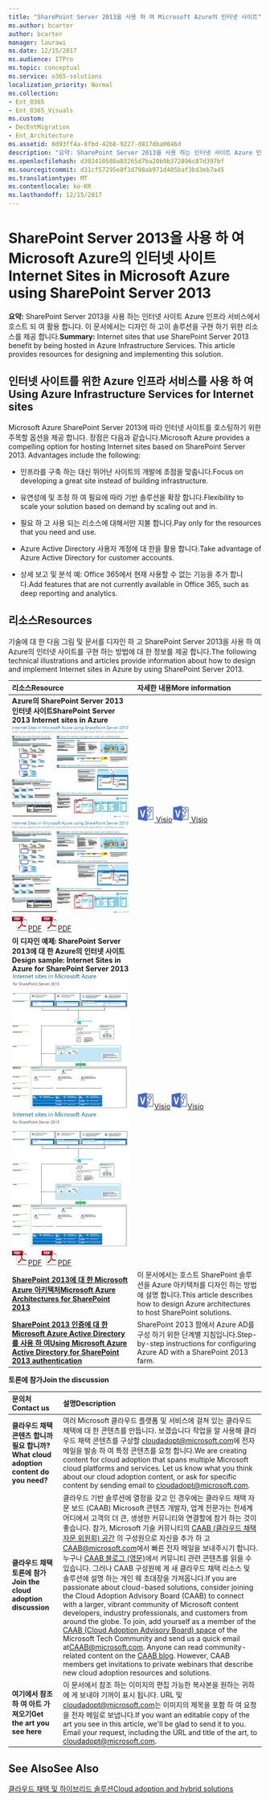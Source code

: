 ```yaml
---
title: "SharePoint Server 2013을 사용 하 여 Microsoft Azure의 인터넷 사이트"
ms.author: bcarter
author: bcarter
manager: laurawi
ms.date: 12/15/2017
ms.audience: ITPro
ms.topic: conceptual
ms.service: o365-solutions
localization_priority: Normal
ms.collection:
- Ent_O365
- Ent_O365_Visuals
ms.custom:
- DecEntMigration
- Ent_Architecture
ms.assetid: 0d93ff4a-8fbd-42b8-9227-d817dba0046d
description: "요약: SharePoint Server 2013을 사용 하는 인터넷 사이트 Azure 인프라 서비스에서 호스트 되 여 활용 합니다. 이 문서에서는 디자인 하 고이 솔루션을 구현 하기 위한 리소스를 제공 합니다."
ms.openlocfilehash: d302410580a03265d7ba20b9b372896c87d397bf
ms.sourcegitcommit: d31cf57295e8f3d798ab971d405baf3bd3eb7a45
ms.translationtype: MT
ms.contentlocale: ko-KR
ms.lasthandoff: 12/15/2017
---
```

# <a name="internet-sites-in-microsoft-azure-using-sharepoint-server-2013"></a><span data-ttu-id="adf24-104">SharePoint Server 2013을 사용 하 여 Microsoft Azure의 인터넷 사이트</span><span class="sxs-lookup"><span data-stu-id="adf24-104">Internet Sites in Microsoft Azure using SharePoint Server 2013</span></span>

 <span data-ttu-id="adf24-p102">**요약:** SharePoint Server 2013을 사용 하는 인터넷 사이트 Azure 인프라 서비스에서 호스트 되 여 활용 합니다. 이 문서에서는 디자인 하 고이 솔루션을 구현 하기 위한 리소스를 제공 합니다.</span><span class="sxs-lookup"><span data-stu-id="adf24-p102">**Summary:** Internet sites that use SharePoint Server 2013 benefit by being hosted in Azure Infrastructure Services. This article provides resources for designing and implementing this solution.</span></span>
  
## <a name="using-azure-infrastructure-services-for-internet-sites"></a><span data-ttu-id="adf24-107">인터넷 사이트를 위한 Azure 인프라 서비스를 사용 하 여</span><span class="sxs-lookup"><span data-stu-id="adf24-107">Using Azure Infrastructure Services for Internet sites</span></span>

<span data-ttu-id="adf24-p103">Microsoft Azure SharePoint Server 2013에 따라 인터넷 사이트를 호스팅하기 위한 주목할 옵션을 제공 합니다. 장점은 다음과 같습니다.</span><span class="sxs-lookup"><span data-stu-id="adf24-p103">Microsoft Azure provides a compelling option for hosting Internet sites based on SharePoint Server 2013. Advantages include the following:</span></span>
  
- <span data-ttu-id="adf24-110">인프라를 구축 하는 대신 뛰어난 사이트의 개발에 초점을 맞춥니다.</span><span class="sxs-lookup"><span data-stu-id="adf24-110">Focus on developing a great site instead of building infrastructure.</span></span>
    
- <span data-ttu-id="adf24-111">유연성에 및 조정 하 여 필요에 따라 기반 솔루션을 확장 합니다.</span><span class="sxs-lookup"><span data-stu-id="adf24-111">Flexibility to scale your solution based on demand by scaling out and in.</span></span>
    
- <span data-ttu-id="adf24-112">필요 하 고 사용 되는 리소스에 대해서만 지불 합니다.</span><span class="sxs-lookup"><span data-stu-id="adf24-112">Pay only for the resources that you need and use.</span></span>
    
- <span data-ttu-id="adf24-113">Azure Active Directory 사용자 계정에 대 한을 활용 합니다.</span><span class="sxs-lookup"><span data-stu-id="adf24-113">Take advantage of Azure Active Directory for customer accounts.</span></span>
    
- <span data-ttu-id="adf24-114">상세 보고 및 분석 예: Office 365에서 현재 사용할 수 없는 기능을 추가 합니다.</span><span class="sxs-lookup"><span data-stu-id="adf24-114">Add features that are not currently available in Office 365, such as deep reporting and analytics.</span></span>
    
## <a name="resources"></a><span data-ttu-id="adf24-115">리소스</span><span class="sxs-lookup"><span data-stu-id="adf24-115">Resources</span></span>

<span data-ttu-id="adf24-116">기술에 대 한 다음 그림 및 문서를 디자인 하 고 SharePoint Server 2013을 사용 하 여 Azure의 인터넷 사이트를 구현 하는 방법에 대 한 정보를 제공 합니다.</span><span class="sxs-lookup"><span data-stu-id="adf24-116">The following technical illustrations and articles provide information about how to design and implement Internet sites in Azure by using SharePoint Server 2013.</span></span>
  
|<span data-ttu-id="adf24-117">**리소스**</span><span class="sxs-lookup"><span data-stu-id="adf24-117">**Resource**</span></span>|<span data-ttu-id="adf24-118">**자세한 내용**</span><span class="sxs-lookup"><span data-stu-id="adf24-118">**More information**</span></span>|
|:-----|:-----|
|<span data-ttu-id="adf24-119">**Azure의 SharePoint Server 2013 인터넷 사이트**</span><span class="sxs-lookup"><span data-stu-id="adf24-119">**SharePoint Server 2013 Internet sites in Azure**</span></span> <br/> <span data-ttu-id="adf24-120">[![SharePoint를 사용 하 여 Azure의 인터넷 사이트의 이미지](images/MS_AZ_SPInternetSites.jpg)          ](https://go.microsoft.com/fwlink/p/?LinkId=392552)</span><span class="sxs-lookup"><span data-stu-id="adf24-120">[![Image of Internet sites in Azure using SharePoint](images/MS_AZ_SPInternetSites.jpg)          ](https://go.microsoft.com/fwlink/p/?LinkId=392552)</span></span> <br/> <span data-ttu-id="adf24-121">![PDF 파일](images/ITPro_Other_PDFicon.png)[PDF](https://go.microsoft.com/fwlink/p/?LinkId=392552)</span><span class="sxs-lookup"><span data-stu-id="adf24-121">![PDF file](images/ITPro_Other_PDFicon.png)[PDF](https://go.microsoft.com/fwlink/p/?LinkId=392552)</span></span> |<span data-ttu-id="adf24-122">[ ![Visio 파일](images/ITPro_Other_VisioIcon.jpg)           ](https://go.microsoft.com/fwlink/p/?LinkId=392551) [Visio](https://go.microsoft.com/fwlink/p/?LinkId=392551)</span><span class="sxs-lookup"><span data-stu-id="adf24-122">[![Visio file](images/ITPro_Other_VisioIcon.jpg)          ](https://go.microsoft.com/fwlink/p/?LinkId=392551)[Visio](https://go.microsoft.com/fwlink/p/?LinkId=392551)</span></span> <br/> |<span data-ttu-id="adf24-123">주요 디자인 활동을 간략하게 소개 하 고 Azure의 인터넷 사이트에 대 한 선택 하려는 아키텍처를 권장 하는이 아키텍처 모델입니다.</span><span class="sxs-lookup"><span data-stu-id="adf24-123">This architecture model outlines key design activities and recommended architecture choices for Internet sites in Azure.</span></span>  <br/> |
|<span data-ttu-id="adf24-124">**이 디자인 예제: SharePoint Server 2013에 대 한 Azure의 인터넷 사이트**</span><span class="sxs-lookup"><span data-stu-id="adf24-124">**Design sample: Internet Sites in Azure for SharePoint Server 2013**</span></span> <br/> <span data-ttu-id="adf24-125">[![이 디자인 예제 이미지: SharePoint 2013에 대 한 Microsoft Azure의 인터넷 사이트](images/MS_AZ_InternetSitesDesignSample.jpg)          ](https://go.microsoft.com/fwlink/p/?LinkId=392549)</span><span class="sxs-lookup"><span data-stu-id="adf24-125">[![Image of the Design sample: Internet sites in Microsoft Azure for SharePoint 2013](images/MS_AZ_InternetSitesDesignSample.jpg)          ](https://go.microsoft.com/fwlink/p/?LinkId=392549)</span></span> <br/> <span data-ttu-id="adf24-126">![PDF 파일](images/ITPro_Other_PDFicon.png)[PDF](https://go.microsoft.com/fwlink/p/?LinkId=392549)</span><span class="sxs-lookup"><span data-stu-id="adf24-126">![PDF file](images/ITPro_Other_PDFicon.png)[PDF](https://go.microsoft.com/fwlink/p/?LinkId=392549)</span></span> |<span data-ttu-id="adf24-127">![Visio 파일](images/ITPro_Other_VisioIcon.jpg)[Visio](https://go.microsoft.com/fwlink/p/?LinkId=392548)</span><span class="sxs-lookup"><span data-stu-id="adf24-127">![Visio file](images/ITPro_Other_VisioIcon.jpg)[Visio](https://go.microsoft.com/fwlink/p/?LinkId=392548)</span></span> <br/> |<span data-ttu-id="adf24-128">시작 지점으로이 디자인 예제를 사용 하 여 자신의 아키텍처에 대 한.</span><span class="sxs-lookup"><span data-stu-id="adf24-128">Use this design sample as a starting point for your own architecture.</span></span>  <br/> |
|<span data-ttu-id="adf24-129">**[SharePoint 2013에 대 한 Microsoft Azure 아키텍처](microsoft-azure-architectures-for-sharepoint-2013.md)**</span><span class="sxs-lookup"><span data-stu-id="adf24-129">**[Microsoft Azure Architectures for SharePoint 2013](microsoft-azure-architectures-for-sharepoint-2013.md)**</span></span> <br/> |<span data-ttu-id="adf24-130">이 문서에서는 호스트 SharePoint 솔루션을 Azure 아키텍처를 디자인 하는 방법에 설명 합니다.</span><span class="sxs-lookup"><span data-stu-id="adf24-130">This article describes how to design Azure architectures to host SharePoint solutions.</span></span>  <br/> |
|<span data-ttu-id="adf24-131">**[SharePoint 2013 인증에 대 한 Microsoft Azure Active Directory를 사용 하 여](using-microsoft-azure-active-directory-for-sharepoint-2013-authentication.md)**</span><span class="sxs-lookup"><span data-stu-id="adf24-131">**[Using Microsoft Azure Active Directory for SharePoint 2013 authentication](using-microsoft-azure-active-directory-for-sharepoint-2013-authentication.md)**</span></span> <br/> |<span data-ttu-id="adf24-132">SharePoint 2013 팜에서 Azure AD를 구성 하기 위한 단계별 지침입니다.</span><span class="sxs-lookup"><span data-stu-id="adf24-132">Step-by-step instructions for configuring Azure AD with a SharePoint 2013 farm.</span></span>  <br/> |
   
<span data-ttu-id="adf24-133">**토론에 참가**</span><span class="sxs-lookup"><span data-stu-id="adf24-133">**Join the discussion**</span></span>

|<span data-ttu-id="adf24-134">**문의처**</span><span class="sxs-lookup"><span data-stu-id="adf24-134">**Contact us**</span></span>|<span data-ttu-id="adf24-135">**설명**</span><span class="sxs-lookup"><span data-stu-id="adf24-135">**Description**</span></span>|
|:-----|:-----|
|<span data-ttu-id="adf24-136">**클라우드 채택 콘텐츠 합니까 필요 합니까?**</span><span class="sxs-lookup"><span data-stu-id="adf24-136">**What cloud adoption content do you need?**</span></span> <br/> |<span data-ttu-id="adf24-p104">여러 Microsoft 클라우드 플랫폼 및 서비스에 걸쳐 있는 클라우드 채택에 대 한 콘텐츠를 만듭니다. 보겠습니다 작업을 알 사용해 클라우드 채택 콘텐츠를 구상할 [cloudadopt@microsoft.com](mailto:cloudadopt@microsoft.com?Subject=[Cloud%20Adoption%20Content%20Feedback]:%20)에 전자 메일을 발송 하 여 특정 콘텐츠를 요청 합니다.</span><span class="sxs-lookup"><span data-stu-id="adf24-p104">We are creating content for cloud adoption that spans multiple Microsoft cloud platforms and services. Let us know what you think about our cloud adoption content, or ask for specific content by sending email to [cloudadopt@microsoft.com](mailto:cloudadopt@microsoft.com?Subject=[Cloud%20Adoption%20Content%20Feedback]:%20).  </span></span><br/> |
|<span data-ttu-id="adf24-139">**클라우드 채택 토론에 참가**</span><span class="sxs-lookup"><span data-stu-id="adf24-139">**Join the cloud adoption discussion**</span></span> <br/> |<span data-ttu-id="adf24-p105">클라우드 기반 솔루션에 열정을 갖고 인 경우에는 클라우드 채택 자문 보드 (CAAB) Microsoft 콘텐츠 개발자, 업계 전문가는 전세계 어디에서 고객의 더 큰, 생생한 커뮤니티와 연결할에 참가 하는 것이 좋습니다. 참가, Microsoft 기술 커뮤니티의 [CAAB (클라우드 채택 자문 위원회) 공간](https://aka.ms/caab) 의 구성원으로 자신을 추가 하 고[CAAB@microsoft.com](mailto:caab@microsoft.com?Subject=I%20just%20joined%20the%20Cloud%20Adoption%20Advisory%20Board!)에서 빠른 전자 메일을 보내주시기 합니다. 누구나 [CAAB 블로그 (영문)](https://blogs.technet.com/b/solutions_advisory_board/)에서 커뮤니티 관련 콘텐츠를 읽을 수 있습니다. 그러나 CAAB 구성원에 게 새 클라우드 채택 리소스 및 솔루션에 설명 하는 개인 웨 초대장을 가져옵니다.</span><span class="sxs-lookup"><span data-stu-id="adf24-p105">If you are passionate about cloud-based solutions, consider joining the Cloud Adoption Advisory Board (CAAB) to connect with a larger, vibrant community of Microsoft content developers, industry professionals, and customers from around the globe. To join, add yourself as a member of the [CAAB (Cloud Adoption Advisory Board) space](https://aka.ms/caab) of the Microsoft Tech Community and send us a quick email at[CAAB@microsoft.com](mailto:caab@microsoft.com?Subject=I%20just%20joined%20the%20Cloud%20Adoption%20Advisory%20Board!). Anyone can read community-related content on the [CAAB blog](https://blogs.technet.com/b/solutions_advisory_board/). However, CAAB members get invitations to private webinars that describe new cloud adoption resources and solutions.  </span></span><br/> |
|<span data-ttu-id="adf24-143">**여기에서 참조 하 여 아트 가져오기**</span><span class="sxs-lookup"><span data-stu-id="adf24-143">**Get the art you see here**</span></span> <br/> |<span data-ttu-id="adf24-p106">이 문서에서 참조 하는 이미지의 편집 가능한 복사본을 원하는 귀하에 게 보내야 기꺼이 표시 됩니다. URL 및 [cloudadopt@microsoft.com](mailto:cloudadopt@microsoft.com?subject=[Art%20Request]:%20)는 이미지의 제목을 포함 하 여 요청을 전자 메일로 보냅니다.</span><span class="sxs-lookup"><span data-stu-id="adf24-p106">If you want an editable copy of the art you see in this article, we'll be glad to send it to you. Email your request, including the URL and title of the art, to [cloudadopt@microsoft.com](mailto:cloudadopt@microsoft.com?subject=[Art%20Request]:%20).  </span></span><br/> |
   
## <a name="see-also"></a><span data-ttu-id="adf24-146">See Also</span><span class="sxs-lookup"><span data-stu-id="adf24-146">See Also</span></span>

[<span data-ttu-id="adf24-147">클라우드 채택 및 하이브리드 솔루션</span><span class="sxs-lookup"><span data-stu-id="adf24-147">Cloud adoption and hybrid solutions</span></span>](cloud-adoption-and-hybrid-solutions.md)



